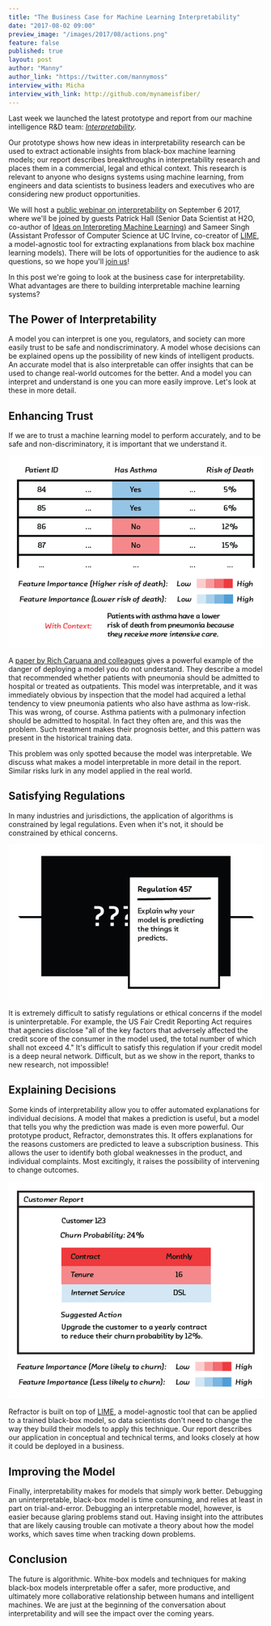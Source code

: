 ```yaml
---
title: "The Business Case for Machine Learning Interpretability"
date: "2017-08-02 09:00"
preview_image: "/images/2017/08/actions.png"
feature: false
published: true
layout: post
author: "Manny"
author_link: "https://twitter.com/mannymoss"
interview_with: Micha
interview_with_link: http://github.com/mynameisfiber/
---
```


Last week we launched the latest prototype and report from our machine
intelligence R&D team:
[_Interpretability_](http://blog.fastforwardlabs.com/2017/08/02/interpretability.html).

Our prototype shows how new ideas in interpretability research can be used to
extract actionable insights from black-box machine learning models; our report
describes breakthroughs in interpretability research and places them in a
commercial, legal and ethical context. This research is relevant to anyone who
designs systems using machine learning, from engineers and data scientists to
business leaders and executives who are considering new product opportunities.

We will host a [public webinar on
interpretability](https://mlinterpretability.splashthat.com/) on September 6
2017, where we'll be joined by guests Patrick Hall (Senior Data Scientist at
H2O, co-author of [Ideas on Interpreting Machine
Learning](https://www.oreilly.com/ideas/ideas-on-interpreting-machine-learning))
and Sameer Singh (Assistant Professor of Computer Science at UC Irvine,
co-creator of [LIME](https://github.com/marcotcr/lime), a model-agnostic tool
for extracting explanations from black box machine learning models). There will
be lots of opportunities for the audience to ask questions, so we hope you'll
[join us](https://mlinterpretability.splashthat.com/)!

In this post we're going to look at the business case for interpretability.
What advantages are there to building interpretable machine learning systems?

## The Power of Interpretability

A model you can interpret is one you, regulators, and society can more easily
trust to be safe and nondiscriminatory. A model whose decisions can be
explained opens up the possibility of new kinds of intelligent products. An
accurate model that is also interpretable can offer insights that can be used
to change real-world outcomes for the better. And a model you can interpret and
understand is one you can more easily improve. Let's look at these in more
detail.

## Enhancing Trust

If we are to trust a machine learning model to perform accurately, and to be
safe and non-discriminatory, it is important that we understand it.

![Asthma and pneumonia](/images/2017/08/asthma.png)

A [paper by Rich Caruana and
colleagues](http://people.dbmi.columbia.edu/noemie/papers/15kdd.pdf) gives a
powerful example of the danger of deploying a model you do not understand. They
describe a model that recommended whether patients with pneumonia should be
admitted to hospital or treated as outpatients. This model was interpretable,
and it was immediately obvious by inspection that the model had acquired a
lethal tendency to view pneumonia patients who also have asthma as low-risk.
This was wrong, of course. Asthma patients with a pulmonary infection 
should be admitted to hospital. In fact they often are, and this was the
problem. Such treatment makes their prognosis better, and this pattern was
present in the historical training data.

This problem was only spotted because the model was interpretable. We discuss
what makes a model interpretable in more detail in the report. Similar risks
lurk in any model applied in the real world.

## Satisfying Regulations

In many industries and jurisdictions, the application of algorithms is
constrained by legal regulations. Even when it's not, it should be constrained
by ethical concerns. 

![Asthma and pneumonia](/images/2017/08/regulations.png)

It is extremely difficult to satisfy regulations or ethical concerns if the
model is uninterpretable. For example, the US Fair Credit Reporting Act
requires that agencies disclose "all of the key factors that adversely affected the credit score
of the consumer in the model used, the total number of which shall not exceed
4." It's difficult to satisfy this regulation if your credit model is a deep
neural network. Difficult, but as we show in the report, thanks to new
research, not impossible!

## Explaining Decisions

Some kinds of interpretability allow you to offer automated explanations for
individual decisions. A model that makes a prediction is useful, but a model
that tells you why the prediction was made is even more powerful. Our prototype
product, Refractor, demonstrates this. It offers explanations for the
reasons customers are predicted to leave a subscription business. This allows
the user to identify both global weaknesses in the product, and individual
complaints. Most excitingly, it raises the possibility of intervening to change
outcomes.

![Explaining predictions](/images/2017/08/actions.png)

Refractor is built on top of [LIME](https://github.com/marcotcr/lime), a
model-agnostic tool that can be applied to a trained black-box model, so data
scientists don't need to change the way they build their models to apply this
technique. Our report describes our application in conceptual and technical
terms, and looks closely at how it could be deployed in a business.

## Improving the Model

Finally, interpretability makes for models that simply work better. Debugging
an uninterpretable, black-box model is time consuming, and relies at least in
part on trial-and-error. Debugging an interpretable model, however, is easier
because glaring problems stand out. Having insight into the attributes that are
likely causing trouble can motivate a theory about how the model works, which
saves time when tracking down problems.

## Conclusion 

The future is algorithmic. White-box models and techniques for making black-box
models interpretable offer a safer, more productive, and ultimately more
collaborative relationship between humans and intelligent machines. We are just
at the beginning of the conversation about interpretability and will see the
impact over the coming years.